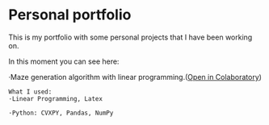 # Personal portfolio
This is my portfolio with some personal projects that I have been working on.


In this moment you can see here:


·Maze generation algorithm with linear programming.([Open in Colaboratory](https://colab.research.google.com/drive/1X0ESau_97QNLvUhsdpZEg4a_zORWney9?usp=sharing))
~~~
What I used:
·Linear Programming, Latex

·Python: CVXPY, Pandas, NumPy
~~~


